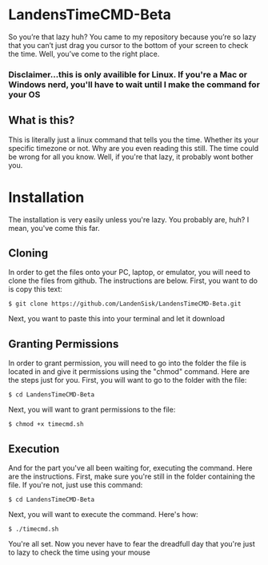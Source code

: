 # LandensTimeCMD-Beta
So you’re that lazy huh?  You came to my repository because you’re so lazy that you can’t just drag you cursor to the bottom of your screen to check the time.  Well, you’ve come to the right place.
### Disclaimer...this is only availible for Linux.  If you're a Mac or Windows nerd, you'll have to wait until I make the command for your OS
## What is this?
This is literally just a linux command that tells you the time.  Whether its your specific timezone or not.  Why are you even reading this still.  The time could be wrong for all you know.  Well, if you're that lazy, it probably wont bother you.
# Installation
The installation is very easily unless you're lazy.  You probably are, huh?  I mean, you've come this far.
## Cloning
In order to get the files onto your PC, laptop, or emulator, you will need to clone the files from github.  The instructions are below.
First, you want to do is copy this text:
```
$ git clone https://github.com/LandenSisk/LandensTimeCMD-Beta.git
```
Next, you want to paste this into your terminal and let it download
## Granting Permissions
In order to grant permission, you will need to go into the folder the file is located in and give it permissions using the "chmod" command.  Here are the steps just for you.
First, you will want to go to the folder with the file:
```
$ cd LandensTimeCMD-Beta
```
Next, you will want to grant permissions to the file:
```
$ chmod +x timecmd.sh
```
## Execution
And for the part you've all been waiting for, executing the command.  Here are the instructions.
First, make sure you're still in the folder containing the file.  If you're not, just use this command:
```
$ cd LandensTimeCMD-Beta
```
Next, you will want to execute the command.  Here's how:
```
$ ./timecmd.sh
```
You're all set.  Now you never have to fear the dreadfull day that you're just to lazy to check the time using your mouse

